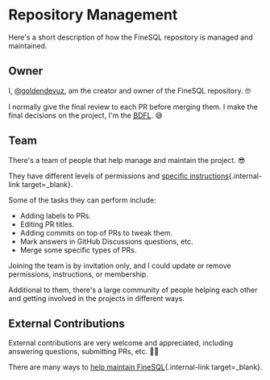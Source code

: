 # Repository Management

Here's a short description of how the FineSQL repository is managed and maintained.

## Owner

I, <a href="https://github.com/goldendevuz" target="_blank">@goldendevuz</a>, am the creator and owner of the FineSQL repository. 🤓

I normally give the final review to each PR before merging them. I make the final decisions on the project, I'm the <a href="https://en.wikipedia.org/wiki/Benevolent_dictator_for_life" class="external-link" target="_blank"><abbr title="Benevolent Dictator For Life">BDFL</abbr></a>. 😅

## Team

There's a team of people that help manage and maintain the project. 😎

They have different levels of permissions and [specific instructions](./management-tasks.md){.internal-link target=_blank}.

Some of the tasks they can perform include:

* Adding labels to PRs.
* Editing PR titles.
* Adding commits on top of PRs to tweak them.
* Mark answers in GitHub Discussions questions, etc.
* Merge some specific types of PRs.

Joining the team is by invitation only, and I could update or remove permissions, instructions, or membership.

<!-- ### Team Members

This is the current list of team members. 😎

<div class="user-list user-list-center">
{% for user in members["members"] %}

<div class="user"><a href="https://github.com/{{ user.login }}" target="_blank"><div class="avatar-wrapper"><img src="https://github.com/{{ user.login }}.png"/></div><div class="title">@{{ user.login }}</div></a></div>
{% endfor %}

</div> -->

Additional to them, there's a large community of people helping each other and getting involved in the projects in different ways.

## External Contributions

External contributions are very welcome and appreciated, including answering questions, submitting PRs, etc. 🙇‍♂️

There are many ways to [help maintain FineSQL](./help.md){.internal-link target=_blank}.
